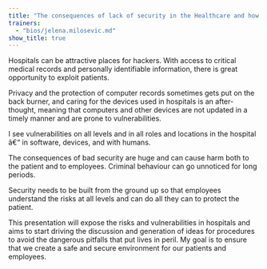 ```yaml
---
title: "The consequences of lack of security in the Healthcare and how to handle it"
trainers:
  - "bios/jelena.milosevic.md"
show_title: true
---
```

Hospitals can be attractive places for hackers. With access to critical medical records and personally identifiable information, there is great opportunity to exploit patients.
Privacy and the protection of computer records sometimes gets put on the back burner, and caring for the devices used in hospitals is an after-thought, meaning that computers and other devices are not updated in a timely manner and are prone to vulnerabilities. 
I see vulnerabilities on all levels and in all roles and locations in the hospital â&euro;&ldquo; in software, devices, and with humans.
The consequences of bad security are huge and can cause harm both to the patient and to employees. Criminal behaviour can go unnoticed for long periods.
Security needs to be built from the ground up so that employees understand the risks at all levels and can do all they can to protect the patient.

This presentation will expose the risks and vulnerabilities in hospitals and aims to start driving the discussion and generation of ideas for procedures to avoid the dangerous pitfalls that put lives in peril. My goal is to ensure that we create a safe and secure environment for our patients and employees.